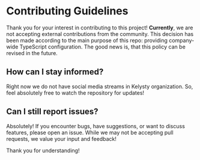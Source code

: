 # Contributing Guidelines

Thank you for your interest in contributing to this project! **Currently**, we are not accepting external contributions from the community. This decision has been made according to the main purpose of this repo: providing company-wide TypeScript configuration. The good news is, that this policy can be revised in the future.

## How can I stay informed?

Right now we do not have social media streams in Kelysty organization.
So, feel absolutely free to watch the repository for updates!

## Can I still report issues?

Absolutely! If you encounter bugs, have suggestions, or want to discuss features, please open an issue. While we may not be accepting pull requests, we value your input and feedback!

Thank you for understanding!
